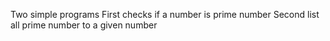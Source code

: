 Two simple programs
First checks if a number is prime number
Second list all prime number to a given number
